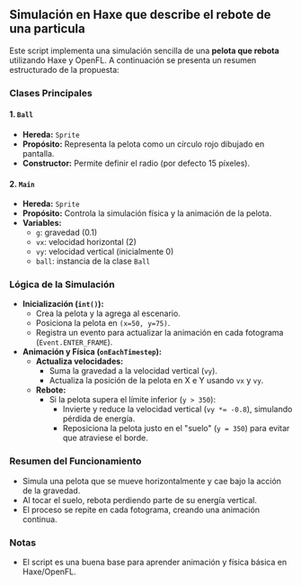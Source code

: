 ## Simulación en Haxe que describe el rebote de una particula

Este script implementa una simulación sencilla de una **pelota que rebota** utilizando Haxe y OpenFL. A continuación se presenta un resumen estructurado de la propuesta:

### **Clases Principales**

#### 1. `Ball`

- **Hereda:** `Sprite`
- **Propósito:** Representa la pelota como un círculo rojo dibujado en pantalla.
- **Constructor:** Permite definir el radio (por defecto 15 píxeles).


#### 2. `Main`

- **Hereda:** `Sprite`
- **Propósito:** Controla la simulación física y la animación de la pelota.
- **Variables:**
    - `g`: gravedad (0.1)
    - `vx`: velocidad horizontal (2)
    - `vy`: velocidad vertical (inicialmente 0)
    - `ball`: instancia de la clase `Ball`


### **Lógica de la Simulación**

- **Inicialización (`int()`):**
    - Crea la pelota y la agrega al escenario.
    - Posiciona la pelota en `(x=50, y=75)`.
    - Registra un evento para actualizar la animación en cada fotograma (`Event.ENTER_FRAME`).
- **Animación y Física (`onEachTimestep`):**
    - **Actualiza velocidades:**
        - Suma la gravedad a la velocidad vertical (`vy`).
        - Actualiza la posición de la pelota en X e Y usando `vx` y `vy`.
    - **Rebote:**
        - Si la pelota supera el límite inferior (`y > 350`):
            - Invierte y reduce la velocidad vertical (`vy *= -0.8`), simulando pérdida de energía.
            - Reposiciona la pelota justo en el "suelo" (`y = 350`) para evitar que atraviese el borde.


### **Resumen del Funcionamiento**

- Simula una pelota que se mueve horizontalmente y cae bajo la acción de la gravedad.
- Al tocar el suelo, rebota perdiendo parte de su energía vertical.
- El proceso se repite en cada fotograma, creando una animación continua.


### **Notas**

- El script es una buena base para aprender animación y física básica en Haxe/OpenFL.

